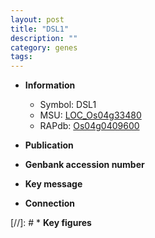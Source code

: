 ```yaml
---
layout: post
title: "DSL1"
description: ""
category: genes
tags: 
---
```


* **Information**  
    + Symbol: DSL1  
    + MSU: [LOC_Os04g33480](http://rice.uga.edu/cgi-bin/ORF_infopage.cgi?orf=LOC_Os04g33480)  
    + RAPdb: [Os04g0409600](http://rapdb.dna.affrc.go.jp/viewer/gbrowse_details/irgsp1?name=Os04g0409600)  

* **Publication**  

* **Genbank accession number**  

* **Key message**  

* **Connection**  

[//]: # * **Key figures**  


